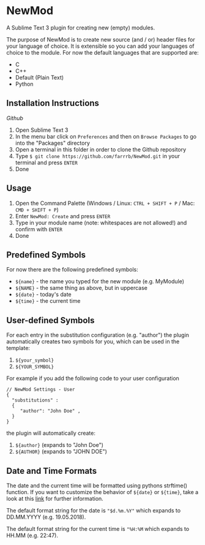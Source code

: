 NewMod
======
A Sublime Text 3 plugin for creating new (empty) modules.

The purpose of NewMod is to create new source (and / or) header files for your language of choice. It is
extensible so you can add your languages of choice to the module. For now the default languages that are
supported are:
- C
- C++
- Default (Plain Text)
- Python

Installation Instructions
-------------------------

*Github*

1. Open Sublime Text 3
2. In the menu bar click on `Preferences` and then on `Browse Packages` to go into the "Packages" directory
3. Open a terminal in this folder in order to clone the Github repository
4. Type `$ git clone https://github.com/farrrb/NewMod.git` in your terminal and press `ENTER`
5. Done


Usage
-----

1. Open the Command Palette (Windows / Linux: `CTRL + SHIFT + P` / Mac: `CMD + SHIFT + P`)
2. Enter `NewMod: Create` and press `ENTER`
3. Type in your module name (note: whitespaces are not allowed!) and confirm with `ENTER`
4. Done

Predefined Symbols
------------------
For now there are the following predefined symbols:

- `${name}` - the name you typed for the new module (e.g. MyModule)
- `${NAME}` - the same thing as above, but in uppercase
- `${date}` - today's date
- `${time}` - the current time

User-defined Symbols
--------------------
For each entry in the substitution configuration (e.g. "author") the plugin
automatically creates two symbols for you, which can be used in the template:

1. `${your_symbol}`
2. `${YOUR_SYMBOL}`

For example if you add the following code to your user configuration

```
// NewMod Settings - User
{
  "substitutions" :
  {
     "author": "John Doe" ,
  }
}
```
the plugin will automatically create:
1. `${author}` (expands to "John Doe")
2. `${AUTHOR}` (expands to "JOHN DOE")

Date and Time Formats
---------------------
The date and the current time will be formatted using pythons strftime() function.
If you want to customize the behavior of `${date}` or `${time}`, take a look at this
[link](https://docs.python.org/2/library/datetime.html#strftime-and-strptime-behavior)
for further information.

The default format string for the date is `"$d.%m.%Y"` which expands to DD.MM.YYYY (e.g. 19.05.2018).

The default format string for the current time is `"%H:%M` which expands to HH.MM (e.g. 22:47).
